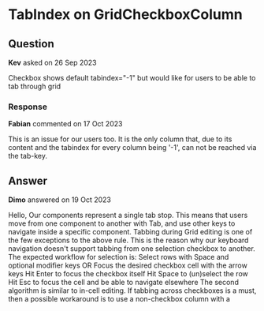 # TabIndex on GridCheckboxColumn

## Question

**Kev** asked on 26 Sep 2023

Checkbox shows default tabindex="-1" but would like for users to be able to tab through grid

### Response

**Fabian** commented on 17 Oct 2023

This is an issue for our users too. It is the only column that, due to its content and the tabindex for every column being '-1', can not be reached via the tab-key.

## Answer

**Dimo** answered on 19 Oct 2023

Hello, Our components represent a single tab stop. This means that users move from one component to another with Tab, and use other keys to navigate inside a specific component. Tabbing during Grid editing is one of the few exceptions to the above rule. This is the reason why our keyboard navigation doesn't support tabbing from one selection checkbox to another. The expected workflow for selection is: Select rows with Space and optional modifier keys OR Focus the desired checkbox cell with the arrow keys Hit Enter to focus the checkbox itself Hit Space to (un)select the row Hit Esc to focus the cell and be able to navigate elsewhere The second algorithm is similar to in-cell editing. If tabbing across checkboxes is a must, then a possible workaround is to use a non-checkbox column with a <Template>. Render checkboxes inside the template with the desired tabindex, and manage the selection process completely manually. Regards, Dimo Progress Telerik

